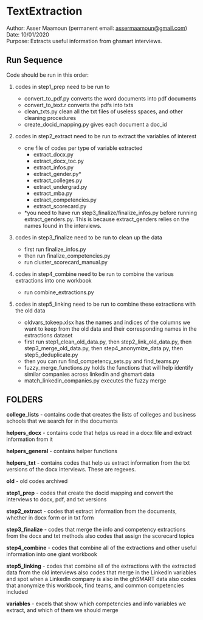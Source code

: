# TextExtraction

Author: Asser Maamoun (permanent email: assermaamoun@gmail.com)  
Date: 10/01/2020  
Purpose: Extracts useful information from ghsmart interviews.  

## Run Sequence

Code should be run in this order:  
1. codes in step1_prep need to be run to  
    - convert_to_pdf.py converts the word documents into pdf documents
    - convert_to_text.r converts the pdfs into txts
    - clean_txts.py clean all the txt files of useless spaces, and other cleaning procedures
    - create_docid_mapping.py gives each document a doc_id  

2. codes in step2_extract need to be run to extract the variables of interest  
    - one file of codes per type of variable extracted
        - extract_docx.py
        - extract_docx_toc.py
        - extract_infos.py
        - extract_gender.py*
        - extract_colleges.py
        - extract_undergrad.py
        - extract_mba.py
        - extract_competencies.py
        - extract_scorecard.py
    - *you need to have run step3_finalize/finalize_infos.py before running extract_genders.py. This is because extract_genders relies on the names
	found in the interviews.

3. codes in step3_finalize need to be run to clean up the data  
    - first run finalize_infos.py
    - then run finalize_competencies.py
    - run cluster_scorecard_manual.py

4. codes in step4_combine need to be run to combine the various extractions into one workbook 
    - run combine_extractions.py    

5. codes in step5_linking need to be run to combine these extractions with the old data
    - oldvars_tokeep.xlsx has the names and indices of the columns we want to keep from the old data and their corresponding names in the extractions dataset
    - first run step1_clean_old_data.py, then step2_link_old_data.py, then step3_merge_old_data.py, then step4_anonymize_data.py, then step5_deduplicate.py
    - then you can run  find_competency_sets.py and find_teams.py
    - fuzzy_merge_functions.py holds the functions that will help identify similar companies across linkedin and ghsmart data
    - match_linkedin_companies.py executes the fuzzy merge

## FOLDERS

**college_lists** - contains code that creates the lists of colleges and business schools that we search for in the documents  

**helpers_docx** - contains code that helps us read in a docx file and extract information from it  

**helpers_general** - contains helper functions  

**helpers_txt** - contains codes that help us extract information from the txt versions of the docx interviews. These are regexes.  

**old** - old codes archived  

**step1_prep** - codes that create the docid mapping and convert the interviews to docx, pdf, and txt versions  

**step2_extract** - codes that extract information from the documents, whether in docx form or in txt form  

**step3_finalize** - codes that merge the info and competency extractions from the docx and txt methods 
	also codes that assign the scorecard topics  

**step4_combine** - codes that combine all of the extractions and other useful information into one giant workbook

**step5_linking** - codes that combine all of the extractions with the extracted data from the old interviews 
	also codes that merge in the LinkedIn variables and spot when a LinkedIn company is also in the ghSMART data
	also codes that anonymize this workbook, find teams, and common competencies included 

**variables** - excels that show which competencies and info variables we extract, and which of them we should merge  

